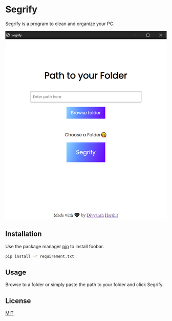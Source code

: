 # Segrify

Segrify is a program to clean and organize your PC.

![Screenshot](img/screenshot.png)

## Installation

Use the package manager [pip](https://pip.pypa.io/en/stable/) to install foobar.

```bash
pip install -r requirement.txt
```

## Usage
Browse to a folder or simply paste the path to your folder and click Segrify.

## License
[MIT](https://choosealicense.com/licenses/mit/)